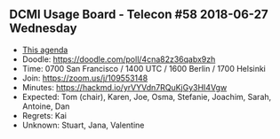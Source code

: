 ## DCMI Usage Board - Telecon #58 2018-06-27 Wednesday

* [This agenda](https://github.com/dcmi/usage/blob/master/minutes/2018/2018-06-27.dcub-telecon-agenda.md)
* Doodle: https://doodle.com/poll/4cna82z36qabx9zh
* Time: 0700 San Francisco / 1400 UTC / 1600 Berlin / 1700 Helsinki
* Join: https://zoom.us/j/109553148
* Minutes: https://hackmd.io/yrVYVdn7RQuKjGy3HI4Vgw
* Expected: Tom (chair), Karen, Joe, Osma, Stefanie, Joachim, Sarah, Antoine, Dan
* Regrets: Kai
* Unknown: Stuart, Jana, Valentine


